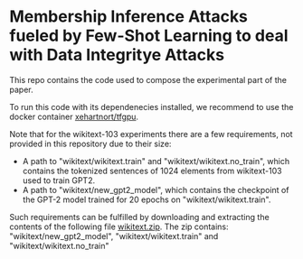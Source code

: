 # Membership Inference Attacks fueled by Few-Shot Learning to deal with Data Integritye Attacks

This repo contains the code used to compose the experimental part of the paper.

To run this code with its dependenecies installed, we recommend to use the docker container [xehartnort/tfgpu](https://hub.docker.com/repository/docker/xehartnort/tfgpu/general).

Note that for the wikitext-103 experiments there are a few requirements, not provided in this repository due to their size:
- A path to "wikitext/wikitext.train" and "wikitext/wikitext.no_train", which contains the tokenized sentences of 1024 elements from wikitext-103 used to train GPT2. 
- A path to "wikitext/new_gpt2_model", which contains the checkpoint of the GPT-2 model trained for 20 epochs on "wikitext/wikitext.train".

Such requirements can be fulfilled by downloading and extracting the contents of the following file [wikitext.zip](http://u.pc.cd/AFj). The zip contains: "wikitext/new_gpt2_model", "wikitext/wikitext.train" and "wikitext/wikitext.no_train"

